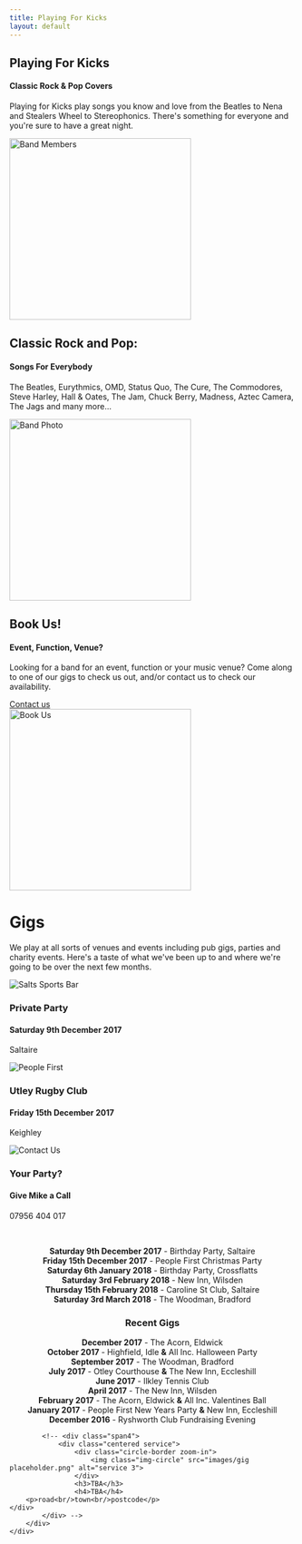 ```yaml
---
title: Playing For Kicks
layout: default
---
```

	
						
<!-- Start home section -->
<div id="home">
	<!-- Start cSlider -->
	<div id="da-slider" class="da-slider">
		<div class="triangle"></div>
		<!-- mask elemet use for masking background image -->
		<div class="mask"></div>
		<!-- All slides centred in container element -->
		<div class="container">
			<!-- Start first slide -->
			<div class="da-slide">
				<h2 class="fittext2">Playing For Kicks</h2>
				<h4>Classic Rock &amp; Pop Covers</h4>
				<p>Playing for Kicks play songs you know and love from the Beatles to Nena and Stealers Wheel to Stereophonics. There's something for everyone and you're sure to have a great night.</p>
				<!-- <a href="#" class="da-link button">Read more</a> -->
				<div class="da-img">
					<img src="{{ site.baseurl }}/assets/images/members/members-2017.png" alt="Band Members" width="320">
				</div>
			</div>
			<!-- End first slide -->
			<!-- Start second slide -->
			<div class="da-slide">
			<h2>Classic Rock and Pop:</h2>
				<h4>Songs For Everybody</h4>
				<p>The Beatles, Eurythmics, OMD, Status Quo, The Cure, The Commodores, Steve Harley, Hall & Oates, The Jam, Chuck Berry, Madness, Aztec Camera, The Jags and many more...</p>
				<!-- <a href="#" class="da-link button">Read more</a> -->
				<div class="da-img">
					<img src="{{ site.baseurl }}/assets/images/bands.png" width="320" alt="Band Photo">
				</div>
			</div>
			<!-- End second slide -->
			<!-- Start third slide -->
			<div class="da-slide">
				<h2>Book Us!</h2>
				<h4>Event, Function, Venue?</h4>
				<p>Looking for a band for an event, function or your music venue? Come along to one of our
gigs to check us out, and/or contact us to check our availability.</p>
				<a href="#contact" class="da-link button">Contact us</a>
				<div class="da-img">
					<img src="{{ site.baseurl }}/assets/images/book-us.png" width="320" alt="Book Us">
				</div>
			</div>
			<!-- End third slide -->
			<!-- Start cSlide navigation arrows -->
			<div class="da-arrows">
				<span class="da-arrows-prev"></span>
				<span class="da-arrows-next"></span>
			</div>
			<!-- End cSlide navigation arrows -->
		</div>
	</div>
</div>
<!-- End home section -->

   

<!--  section start -->
<div class="section primary-section" id="gigs">
	<div class="container">
		<!-- Start title section -->
		<div class="title">
			<h1>Gigs</h1>
			<!-- Section's title goes here -->
			<p>We play at all sorts of venues and events including pub gigs, parties and charity events.  Here's a taste of what we've been up to and where we're going to be over the next few months.</p>
			<!--Simple description for section goes here. -->
		</div>
		<div class="row-fluid">
			<div class="span4">
				<div class="centered service">
					<div class="circle-border zoom-in">
						<img class="img-circle" src="{{ site.baseurl }}/assets/images/venues/SaltsSportsBar.jpeg" alt="Salts Sports Bar">
					</div>
					<h3>Private Party</h3>
					<h4>Saturday 9th December 2017</h4>
					<p>Saltaire</p>
				</div>
			</div>
			<div class="span4">
				<div class="centered service">
					<div class="circle-border zoom-in">
						<img class="img-circle" src="{{ site.baseurl }}/assets/images/PeopleFirst.jpg" alt="People First" />
					</div>
					<h3>Utley Rugby Club</h3>
					<h4>Friday 15th December 2017</h4>
					<p>Keighley</p>
				</div> 
			</div>
			<div class="span4">
				<div class="centered service">
					<div class="circle-border zoom-in">
						<img class="img-circle" src="{{ site.baseurl }}/assets/images/Availableforbookings.png" alt="Contact Us" />
					</div>
					<h3>Your Party?</h3>
					<h4>Give Mike a Call</h4>
					<p>07956 404 017</p>
				</div>
			</div>
			<p>&nbsp;</p>
			<div style="text-align: center;" markdown="1">

**Saturday 9th December 2017** - Birthday Party, Saltaire  
**Friday 15th December 2017** - People First Christmas Party  
**Saturday 6th January 2018** - Birthday Party, Crossflatts  
**Saturday 3rd February 2018** - New Inn, Wilsden  
**Thursday 15th February 2018** - Caroline St Club, Saltaire  
**Saturday 3rd March 2018** - The Woodman, Bradford  

### Recent Gigs

**December 2017** - The Acorn, Eldwick  
**October 2017** - Highfield, Idle **&amp;** All Inc. Halloween Party  
**September 2017** - The Woodman, Bradford  
**July 2017** - Otley Courthouse **&amp;** The New Inn, Eccleshill  
**June 2017** - Ilkley Tennis Club  
**April 2017** - The New Inn, Wilsden  
**February 2017** - The Acorn, Eldwick **&amp;** All Inc. Valentines Ball  
**January 2017** - People First New Years Party **&amp;** New Inn, Eccleshill  
**December 2016** - Ryshworth Club Fundraising Evening  

</div>
			

			<!-- <div class="span4">
				<div class="centered service">
					<div class="circle-border zoom-in">
						<img class="img-circle" src="images/gig placeholder.png" alt="service 3">
					</div>
					<h3>TBA</h3>
					<h4>TBA</h4>
		<p>road<br/>town<br/>postcode</p>
	</div>
			</div> -->
		</div>
	</div>
</div>
<!-- Service section end -->
